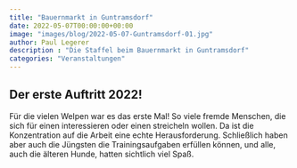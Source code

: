 ```yaml
---
title: "Bauernmarkt in Guntramsdorf"
date: 2022-05-07T00:00:00+00:00
image: "images/blog/2022-05-07-Guntramsdorf-01.jpg"
author: Paul Legerer
description : "Die Staffel beim Bauernmarkt in Guntramsdorf"
categories: "Veranstaltungen"
---
```

## Der erste Auftritt 2022!

Für die vielen Welpen war es das erste Mal! So viele fremde Menschen, die sich für einen interessieren oder einen streicheln wollen. Da ist die Konzentration auf die Arbeit eine echte Herausforderung. Schließlich haben aber auch die Jüngsten die Trainingsaufgaben erfüllen können, und alle, auch die älteren Hunde, hatten sichtlich viel Spaß.

